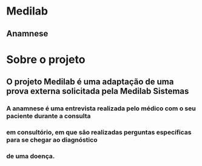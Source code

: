 # Medilab
## Anamnese

# Sobre o projeto
## O projeto Medilab é uma adaptação de uma prova externa solicitada pela Medilab Sistemas
### A anamnese é uma entrevista realizada pelo médico com o seu paciente durante a consulta 
### em consultório, em que são realizadas perguntas específicas para se chegar ao diagnóstico 
### de uma doença.

